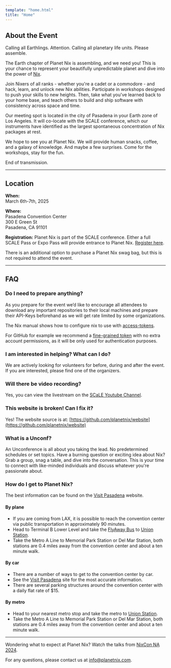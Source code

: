 ```yaml
---
template: "home.html"
title: "Home"
---
```


## About the Event

Calling all Earthlings. Attention. Calling all planetary life units. Please assemble.

The Earth chapter of Planet Nix is assembling, and we need you! This is your chance to represent your beautifully unpredictable planet and dive into the power of [Nix](https://nixos.org/).

Join Nixers of all ranks - whether you're a cadet or a commodore - and hack, learn, and unlock new Nix abilities. Participate in workshops designed to push your skills to new heights. Then, take what you've learned back to your home base, and teach others to build and ship software with consistency across space and time.

Our meeting spot is located in the city of Pasadena in your Earth zone of Los Angeles. It will co-locate with the SCALE conference, which our instruments have identified as the largest spontaneous concentration of Nix packages at rest.

We hope to see you at Planet Nix. We will provide human snacks, coffee, and a galaxy of knowledge. And maybe a few surprises. Come for the workshops, stay for the fun.

End of transmission.

---

## **Location**

**When:**  
March 6th-7th, 2025

**Where:**  
Pasadena Convention Center  
300 E Green St  
Pasadena, CA 91101

**Registration:**
Planet Nix is part of the SCALE conference. Either a full SCALE Pass or Expo Pass will provide entrance to Planet Nix. [Register here](https://register.socallinuxexpo.org/reg6/).

There is an additional option to purchase a Planet Nix swag bag, but this is not required to attend the event.

---

## **FAQ**

### Do I need to prepare anything?

As you prepare for the event we’d like to encourage all attendees to download any important repositories to their local machines and prepare their API-Keys beforehand as we will get rate limited by some organizations.

The Nix manual shows how to configure nix to use with [access-tokens](https://nix.dev/manual/nix/2.24/command-ref/conf-file.html#conf-access-tokens).

For GitHub for example we recommend a [fine-grained token](https://github.com/settings/personal-access-tokens/new) with no extra account permissions, as it will be only used for authentication purposes.

### I am interested in helping? What can I do?

We are actively looking for volunteers for before, during and after the event. If you are interested, please find one of the organizers.

### Will there be video recording?

Yes, you can view the livestream on the [SCaLE Youtube Channel](https://www.youtube.com/@socallinuxexpo).

### This website is broken! Can I fix it?

Yes! The website source is at: [https://github.com/planetnix/website](https://github.com/planetnix/website)

### What is a Unconf?

An Unconference is all about you taking the lead. No predetermined schedules or set topics. Have a burning question or exciting idea about Nix? Grab a group, snag a table, and dive into the conversation. This is your time to connect with like-minded individuals and discuss whatever you're passionate about.

### How do I get to Planet Nix?

The best information can be found on the [Visit Pasadena](https://www.visitpasadena.com/convention-center/attendees/directions-parking/) website.

#### By plane

- If you are coming from LAX, it is possible to reach the convention center via public transportation in approximately 90 minutes.
- Head to Terminal B Lower Level and take the [FlyAway Bus](https://www.flylax.com/flyaway-bus) to [Union Station](https://metrolinktrains.com/rider-info/general-info/stations/l.a.-union-station/).
- Take the Metro A Line to Memorial Park Station or Del Mar Station, both stations are 0.4 miles away from the convention center and about a ten minute walk.

#### By car

- There are a number of ways to get to the convention center by car.
- See the [Visit Pasadena](https://www.visitpasadena.com/convention-center/attendees/directions-parking/) site for the most accurate information.
- There are several parking structures around the convention center with a daily flat rate of $15.

#### By metro

- Head to your nearest metro stop and take the metro to [Union Station](https://metrolinktrains.com/rider-info/general-info/stations/l.a.-union-station/).
- Take the Metro A Line to Memorial Park Station or Del Mar Station, both stations are 0.4 miles away from the convention center and about a ten minute walk.

---

Wondering what to expect at Planet Nix? Watch the talks from [NixCon NA 2024](https://2024-na.nixcon.org/recordings/).

For any questions, please contact us at [info@planetnix.com](mailto:info@planetnix.com).
